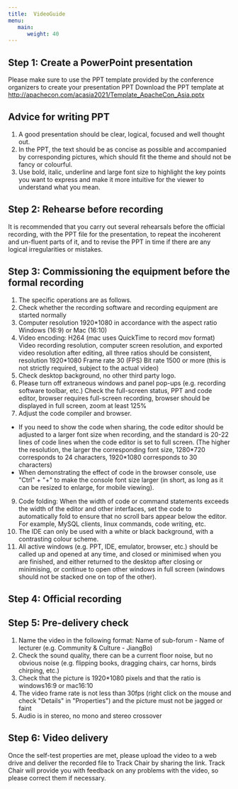 ```yaml
---
title:  VideoGuide
menu:
   main:
      weight: 40
---
```


## Step 1: Create a PowerPoint presentation
Please make sure to use the PPT template provided by the conference organizers to create your presentation PPT
Download the PPT template at
http://apachecon.com/acasia2021/Template_ApacheCon_Asia.pptx

## Advice for writing PPT
1. A good presentation should be clear, logical, focused and well thought out.
2. In the PPT, the text should be as concise as possible and accompanied by corresponding pictures, which should fit the theme and should not be fancy or colourful.
3. Use bold, italic, underline and large font size to highlight the key points you want to express and make it more intuitive for the viewer to understand what you mean.

## Step 2: Rehearse before recording
It is recommended that you carry out several rehearsals before the official recording, with the PPT file for the presentation, to repeat the incoherent and un-fluent parts of it, and to revise the PPT in time if there are any logical irregularities or mistakes.

## Step 3: Commissioning the equipment before the formal recording
1. The specific operations are as follows.
2. Check whether the recording software and recording equipment are started normally
3. Computer resolution 1920\*1080 in accordance with the aspect ratio Windows (16:9) or Mac (16:10)
4. Video encoding: H264 (mac uses QuickTime to record mov format) Video recording resolution, computer screen resolution, and exported video resolution after editing, all three ratios should be consistent, resolution 1920\*1080 Frame rate 30 (FPS) Bit rate 1500 or more (this is not strictly required, subject to the actual video)
5. Check desktop background, no other third party logo.
7. Please turn off extraneous windows and panel pop-ups (e.g. recording software toolbar, etc.)
Check the full-screen status, PPT and code editor, browser requires full-screen recording, browser should be displayed in full screen, zoom at least 125%
8. Adjust the code compiler and browser.
  * If you need to show the code when sharing, the code editor should be adjusted to a larger font size when recording, and the standard is 20-22 lines of code lines when the code editor is set to full screen. (The higher the resolution, the larger the corresponding font size, 1280\*720 corresponds to 24 characters, 1920\*1080 corresponds to 30 characters)
  *  When demonstrating the effect of code in the browser console, use "Ctrl" + "+" to make the console font size larger (in short, as long as it can be resized to enlarge, for mobile viewing).
9. Code folding: When the width of code or command statements exceeds the width of the editor and other interfaces, set the code to automatically fold to ensure that no scroll bars appear below the editor. For example, MySQL clients, linux commands, code writing, etc.
10. The IDE can only be used with a white or black background, with a contrasting colour scheme.
11. All active windows (e.g. PPT, IDE, emulator, browser, etc.) should be called up and opened at any time, and closed or minimised when you are finished, and either returned to the desktop after closing or minimising, or continue to open other windows in full screen (windows should not be stacked one on top of the other).


## Step 4: Official recording

## Step 5: Pre-delivery check
1. Name the video in the following format: Name of sub-forum - Name of lecturer (e.g. Community & Culture - JiangBo)
2. Check the sound quality, there can be a current floor noise, but no obvious noise (e.g. flipping books, dragging chairs, car horns, birds chirping, etc.)
3. Check that the picture is 1920\*1080 pixels and that the ratio is windows16:9 or mac16:10
4. The video frame rate is not less than 30fps (right click on the mouse and check "Details" in "Properties") and the picture must not be jagged or faint
5. Audio is in stereo, no mono and stereo crossover

## Step 6: Video delivery
Once the self-test properties are met, please upload the video to a web drive and deliver the recorded file to Track Chair by sharing the link.
Track Chair will provide you with feedback on any problems with the video, so please correct them if necessary.
